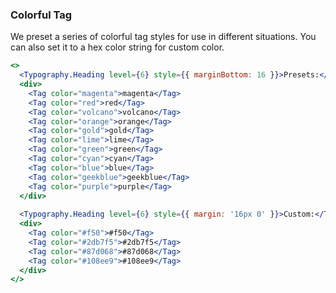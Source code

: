<demo>

### Colorful Tag

We preset a series of colorful tag styles for use in different situations. You can also set it to a hex color string for custom color.

```jsx live
<>
  <Typography.Heading level={6} style={{ marginBottom: 16 }}>Presets:</Typography.Heading>
  <div>
    <Tag color="magenta">magenta</Tag>
    <Tag color="red">red</Tag>
    <Tag color="volcano">volcano</Tag>
    <Tag color="orange">orange</Tag>
    <Tag color="gold">gold</Tag>
    <Tag color="lime">lime</Tag>
    <Tag color="green">green</Tag>
    <Tag color="cyan">cyan</Tag>
    <Tag color="blue">blue</Tag>
    <Tag color="geekblue">geekblue</Tag>
    <Tag color="purple">purple</Tag>
  </div>
  
  <Typography.Heading level={6} style={{ margin: '16px 0' }}>Custom:</Typography.Heading>
  <div>
    <Tag color="#f50">#f50</Tag>
    <Tag color="#2db7f5">#2db7f5</Tag>
    <Tag color="#87d068">#87d068</Tag>
    <Tag color="#108ee9">#108ee9</Tag>
  </div>
</>
```

</demo>
